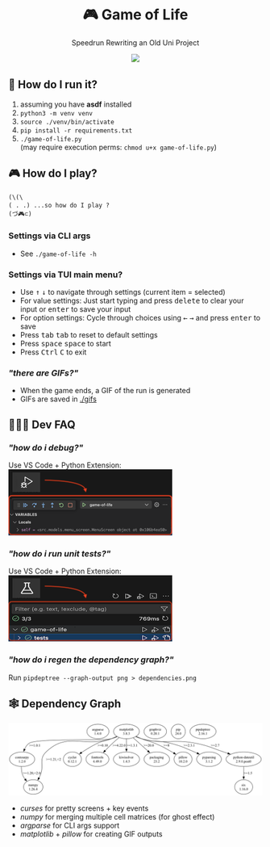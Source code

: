 <div align="center">
  <h1>🎮 Game of Life</h1>
  <p>Speedrun Rewriting an Old Uni Project</p>
    <img src="README/gol-demo-all.gif">
</div>

## 🔌 How do I run it?

1. assuming you have **asdf** installed
2. `python3 -m venv venv`
3. `source ./venv/bin/activate`
4. `pip install -r requirements.txt`
5. `./game-of-life.py`  
  (may require execution perms: `chmod u+x game-of-life.py`)


## 🎮 How do I play?
```
(\(\
( . .) ...so how do I play ?
(づ🎮⊂)
```

### Settings via CLI args
- See `./game-of-life -h`

### Settings via TUI main menu?
- Use <kbd>↑</kbd> <kbd>↓</kbd> to navigate through settings (current item = selected)
- For value settings: Just start typing and press <kbd>delete</kbd> to clear your input or <kbd>enter</kbd> to save your input
- For option settings: Cycle through choices using <kbd>←</kbd> <kbd>→</kbd> and press <kbd>enter</kbd> to save 
- Press <kbd>tab</kbd> <kbd>tab</kbd> to reset to default settings
- Press <kbd>space</kbd> <kbd>space</kbd> to start
- Press <kbd>Ctrl</kbd> <kbd>C</kbd> to exit

### _"there are GIFs?"_
- When the game ends, a GIF of the run is generated
- GIFs are saved in [./gifs](./gifs/)

## 🧑🏻‍💻 Dev FAQ

### _"how do i debug?"_

Use VS Code + Python Extension:  
![how to debug](README/how-to-debug.png)

### _"how do i run unit tests?"_

Use VS Code + Python Extension:  
![how to test](README/how-to-test.png)

### _"how do i regen the dependency graph?"_

Run `pipdeptree --graph-output png > dependencies.png`

## 🕸️ Dependency Graph

<img src="README/dependency-graph.png">

- _curses_ for pretty screens + key events
- _numpy_ for merging multiple cell matrices (for ghost effect)
- _argparse_ for CLI args support
- _matplotlib_ + _pillow_ for creating GIF outputs
